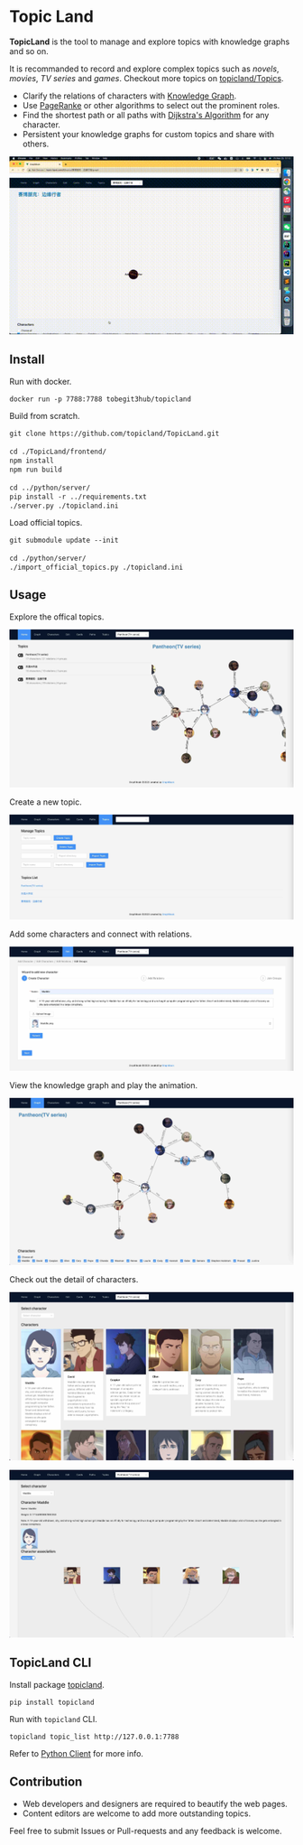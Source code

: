 # Topic Land

**TopicLand** is the tool to manage and explore topics with knowledge graphs and so on.

It is recommanded to record and explore complex topics such as *novels*, *movies*, *TV series* and *games*. Checkout more topics on [topicland/Topics](https://github.com/topicland/Topics).

* Clarify the relations of characters with [Knowledge Graph](https://en.wikipedia.org/wiki/Knowledge_graph).
* Use [PageRanke](https://en.wikipedia.org/wiki/PageRank) or other algorithms to select out the prominent roles. 
* Find the shortest path or all paths with [Dijkstra's Algorithm](https://en.wikipedia.org/wiki/Dijkstra%27s_algorithm) for any character.
* Persistent your knowledge graphs for custom topics and share with others.

![](./images/play_graph.gif)

## Install

Run with docker.

```
docker run -p 7788:7788 tobegit3hub/topicland
```

Build from scratch.

```
git clone https://github.com/topicland/TopicLand.git

cd ./TopicLand/frontend/
npm install
npm run build

cd ../python/server/
pip install -r ../requirements.txt
./server.py ./topicland.ini
```

Load official topics.

```
git submodule update --init

cd ./python/server/
./import_official_topics.py ./topicland.ini
```

## Usage

Explore the offical topics.

![](./images/topic_list.jpg)

Create a new topic.

![](./images/create_topic.jpg)

Add some characters and connect with relations.

![](./images/add_character.jpg)

View the knowledge graph and play the animation.

![](./images/view_graph.jpg)

Check out the detail of characters.

![](./images/character_list.jpg)

![](./images/character_detail.jpg)

## TopicLand CLI

Install package [topicland](https://pypi.org/project/topicland/).

```
pip install topicland
```

Run with `topicland` CLI.

```
topicland topic_list http://127.0.0.1:7788
```

Refer to [Python Client](./python/client/README.md) for more info.

## Contribution

* Web developers and designers are required to beautify the web pages.
* Content editors are welcome to add more outstanding topics.

Feel free to submit Issues or Pull-requests and any feedback is welcome.

